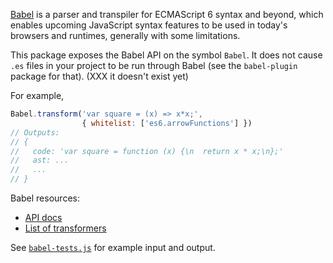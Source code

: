 [Babel](http://babeljs.io/) is a parser and transpiler for ECMAScript
6 syntax and beyond, which enables upcoming JavaScript syntax features
to be used in today's browsers and runtimes, generally with some
limitations.

This package exposes the Babel API on the symbol `Babel`.  It does not
cause `.es` files in your project to be run through Babel (see the
`babel-plugin` package for that). (XXX it doesn't exist yet)

For example,

```js
Babel.transform('var square = (x) => x*x;',
                { whitelist: ['es6.arrowFunctions'] })
// Outputs:
// {
//   code: 'var square = function (x) {\n  return x * x;\n};'
//   ast: ...
//   ...
// }
```

Babel resources:

* [API docs](https://babeljs.io/docs/usage/api/)
* [List of transformers](https://babeljs.io/docs/usage/transformers/)

See [`babel-tests.js`](babel-tests.js) for example input and output.

